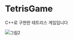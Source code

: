 # TetrisGame
C++로 구현한 테트리스 게임입니다

![그림2](https://user-images.githubusercontent.com/33507553/62834111-e2e5eb80-bc82-11e9-8b40-005df2b4f403.png)
